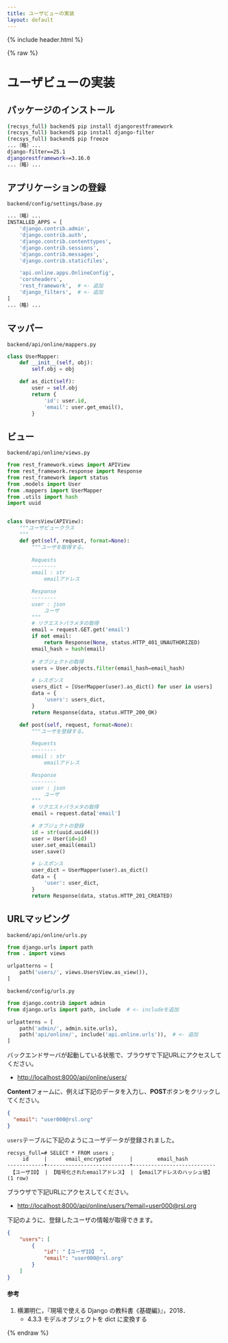 ```yaml
---
title: ユーザビューの実装
layout: default
---
```


{% include header.html %}

{% raw %}

# ユーザビューの実装

## パッケージのインストール
```bash
(recsys_full) backend$ pip install djangorestframework
(recsys_full) backend$ pip install django-filter
(recsys_full) backend$ pip freeze
...（略）...
django-filter==25.1
djangorestframework==3.16.0
...（略）...
```

## アプリケーションの登録
`backend/config/settings/base.py`
```py
...（略）...
INSTALLED_APPS = [
    'django.contrib.admin',
    'django.contrib.auth',
    'django.contrib.contenttypes',
    'django.contrib.sessions',
    'django.contrib.messages',
    'django.contrib.staticfiles',

    'api.online.apps.OnlineConfig',
    'corsheaders',
    'rest_framework',  # <- 追加
    'django_filters',  # <- 追加
]
...（略）...
```


## マッパー
`backend/api/online/mappers.py`
```py
class UserMapper:
    def __init__(self, obj):
        self.obj = obj

    def as_dict(self):
        user = self.obj
        return {
            'id': user.id,
            'email': user.get_email(),
        }
```

## ビュー
`backend/api/online/views.py`
```py
from rest_framework.views import APIView
from rest_framework.response import Response
from rest_framework import status
from .models import User
from .mappers import UserMapper
from .utils import hash
import uuid


class UsersView(APIView):
    """ユーザビュークラス
    """
    def get(self, request, format=None):
        """ユーザを取得する。
        
        Requests
        --------
        email : str
            emailアドレス

        Response
        --------
        user : json
            ユーザ
        """
        # リクエストパラメタの取得
        email = request.GET.get('email')
        if not email:
            return Response(None, status.HTTP_401_UNAUTHORIZED)
        email_hash = hash(email)
        
        # オブジェクトの取得
        users = User.objects.filter(email_hash=email_hash)

        # レスポンス
        users_dict = [UserMapper(user).as_dict() for user in users]
        data = {
            'users': users_dict,
        }
        return Response(data, status.HTTP_200_OK)

    def post(self, request, format=None):
        """ユーザを登録する。

        Requests
        --------
        email : str
            emailアドレス

        Response
        --------
        user : json
            ユーザ
        """
        # リクエストパラメタの取得
        email = request.data['email']

        # オブジェクトの登録
        id = str(uuid.uuid4())
        user = User(id=id)
        user.set_email(email)
        user.save()

        # レスポンス
        user_dict = UserMapper(user).as_dict()
        data = {
            'user': user_dict,
        }
        return Response(data, status.HTTP_201_CREATED)
```

## URLマッピング
`backend/api/online/urls.py`
```py
from django.urls import path
from . import views

urlpatterns = [
    path('users/', views.UsersView.as_view()),
]
```

`backend/config/urls.py`
```py
from django.contrib import admin
from django.urls import path, include  # <- includeを追加

urlpatterns = [
    path('admin/', admin.site.urls),
    path('api/online/', include('api.online.urls')),  # <- 追加
]
```

バックエンドサーバが起動している状態で、ブラウザで下記URLにアクセスしてください。
- [http://localhost:8000/api/online/users/](http://localhost:8000/api/online/users/)

**Content**フォームに、例えば下記のデータを入力し、**POST**ボタンをクリックしてください。
```json
{
  "email": "user000@rsl.org"
}
```

`users`テーブルに下記のようにユーザデータが登録されました。
```pgsql
recsys_full=# SELECT * FROM users ;
     id     |      email_encrypted      |        email_hash         
------------+---------------------------+---------------------------
 【ユーザID】 | 【暗号化されたemailアドレス】 | 【emailアドレスのハッシュ値】 
(1 row)
```

ブラウザで下記URLにアクセスしてください。
- [http://localhost:8000/api/online/users/?email=user000@rsl.org](http://localhost:8000/api/online/users/?email=user000@rsl.org)

下記のように、登録したユーザの情報が取得できます。
```json
{
    "users": [
        {
            "id": "【ユーザID】 ",
            "email": "user000@rsl.org"
        }
    ]
}
```

#### 参考
1. 横瀬明仁，『現場で使える Django の教科書《基礎編》』，2018．
   - 4.3.3 モデルオブジェクトを dict に変換する

{% endraw %}
